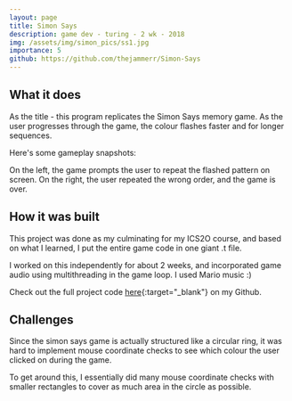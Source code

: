 ```yaml
---
layout: page
title: Simon Says
description: game dev - turing - 2 wk - 2018
img: /assets/img/simon_pics/ss1.jpg
importance: 5
github: https://github.com/thejammerr/Simon-Says
---
```


## What it does

As the title - this program replicates the Simon Says memory game. As the user progresses through the game, the colour flashes faster and for longer sequences.

Here's some gameplay snapshots:
<div class="row">
    <div class="col-sm-6 mt-3 mt-md-0">
        <img class="img-fluid rounded z-depth-1" src="{{ '/assets/img/simon_pics/ss3.jpg' | relative_url }}" alt="" title="your turn"/>
    </div>
    <div class="col-sm-6 mt-3 mt-md-0">
        <img class="img-fluid rounded z-depth-1" src="{{ '/assets/img/simon_pics/ss4.jpg' | relative_url }}" alt="" title="game over"/>
    </div>
</div>
<div class="caption">
    On the left, the game prompts the user to repeat the flashed pattern on screen. On the right, the user repeated the wrong order, and the game is over. 
</div>


## How it was built

This project was done as my culminating for my ICS2O course, and based on what I learned, I put the entire game code in one giant .t file. 

I worked on this independently for about 2 weeks, and incorporated game audio using multithreading in the game loop. I used Mario music :)

Check out the full project code [here](https://github.com/thejammerr/Simon-Says){:target="_blank"} on my Github.

## Challenges

Since the simon says game is actually structured like a circular ring, it was hard to implement mouse coordinate checks to see which colour the user clicked on during the game.

To get around this, I essentially did many mouse coordinate checks with smaller rectangles to cover as much area in the circle as possible. 